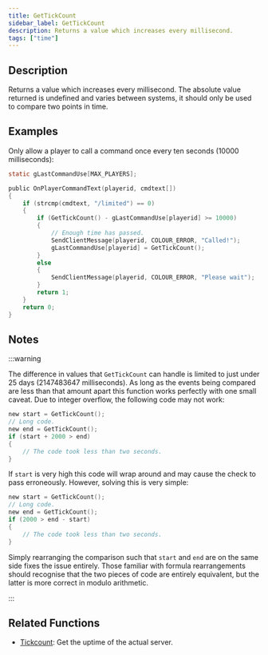 ```yaml
---
title: GetTickCount
sidebar_label: GetTickCount
description: Returns a value which increases every millisecond.
tags: ["time"]
---
```


## Description

Returns a value which increases every millisecond. The absolute value returned is undefined and varies between systems, it should only be used to compare two points in time.

## Examples

Only allow a player to call a command once every ten seconds (10000 milliseconds):

```c
static gLastCommandUse[MAX_PLAYERS];

public OnPlayerCommandText(playerid, cmdtext[])
{
    if (strcmp(cmdtext, "/limited") == 0)
    {
        if (GetTickCount() - gLastCommandUse[playerid] >= 10000)
        {
            // Enough time has passed.
            SendClientMessage(playerid, COLOUR_ERROR, "Called!");
            gLastCommandUse[playerid] = GetTickCount();
        }
        else
        {
            SendClientMessage(playerid, COLOUR_ERROR, "Please wait");
        }
        return 1;
    }
    return 0;
}
```

## Notes

:::warning

The difference in values that `GetTickCount` can handle is limited to just under 25 days (2147483647 milliseconds).  As long as the events being compared are less than that amount apart this function works perfectly with one small caveat.  Due to integer overflow, the following code may not work:

```c
new start = GetTickCount();
// Long code.
new end = GetTickCount();
if (start + 2000 > end)
{
    // The code took less than two seconds.
}
```

If `start` is very high this code will wrap around and may cause the check to pass erroneously.  However, solving this is very simple:

```c
new start = GetTickCount();
// Long code.
new end = GetTickCount();
if (2000 > end - start)
{
    // The code took less than two seconds.
}
```

Simply rearranging the comparison such that `start` and `end` are on the same side fixes the issue entirely.  Those familiar with formula rearrangements should recognise that the two pieces of code are entirely equivalent, but the latter is more correct in modulo arithmetic.

:::

## Related Functions

- [Tickcount](Tickcount): Get the uptime of the actual server.
